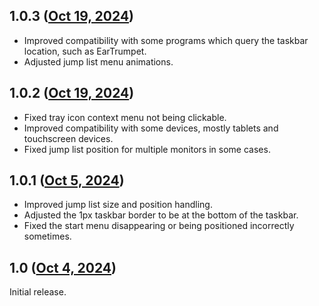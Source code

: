 ## 1.0.3 ([Oct 19, 2024](https://github.com/ramensoftware/windhawk-mods/blob/ab4920afd69b029af1091d6f9598dd1c1c90eed8/mods/taskbar-on-top.wh.cpp))

* Improved compatibility with some programs which query the taskbar location, such as EarTrumpet.
* Adjusted jump list menu animations.

## 1.0.2 ([Oct 19, 2024](https://github.com/ramensoftware/windhawk-mods/blob/8d4c428d099ef834d8f616a0c78157a58b4ac458/mods/taskbar-on-top.wh.cpp))

* Fixed tray icon context menu not being clickable.
* Improved compatibility with some devices, mostly tablets and touchscreen devices.
* Fixed jump list position for multiple monitors in some cases.

## 1.0.1 ([Oct 5, 2024](https://github.com/ramensoftware/windhawk-mods/blob/2fb9f53e0e636376c07c33fa9a861345c4572e1a/mods/taskbar-on-top.wh.cpp))

* Improved jump list size and position handling.
* Adjusted the 1px taskbar border to be at the bottom of the taskbar.
* Fixed the start menu disappearing or being positioned incorrectly sometimes.

## 1.0 ([Oct 4, 2024](https://github.com/ramensoftware/windhawk-mods/blob/b43269d44eb047e3f27c015faca6fd365b0960d1/mods/taskbar-on-top.wh.cpp))

Initial release.
